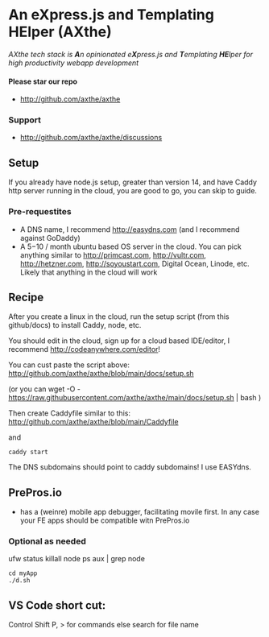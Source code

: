 
# An eXpress.js and Templating HElper (AXthe)
<i>AXthe tech stack is <b>A</b>n opinionated e<b>X</b>press.js and <b>T</b>emplating <b>HE</b>lper for high productivity webapp development</i>

#### Please star our repo
- http://github.com/axthe/axthe

### Support
- http://github.com/axthe/axthe/discussions

## Setup
If you already have node.js setup, greater than version 14, and have Caddy http server running in the cloud, you are good to go, you can skip to guide.


### Pre-requestites
- A DNS name, I recommend http://easydns.com (and I recommend against GoDaddy)
- A $5-$10 / month ubuntu based OS server in the cloud. You can pick anything similar to http://primcast.com, http://vultr.com, http://hetzner.com, http://soyoustart.com, Digital Ocean, Linode, etc. Likely that anything in the cloud will work



## Recipe
After you create a linux in the cloud, run the setup script (from this github/docs) to install Caddy, node, etc. 

You should edit in the cloud, sign up for a cloud based IDE/editor,  I recommend http://codeanywhere.com/editor!

You can cust paste the script above: http://github.com/axthe/axthe/blob/main/docs/setup.sh 

(or you can wget -O - https://raw.githubusercontent.com/axthe/axthe/main/docs/setup.sh | bash )

Then create Caddyfile similar to this:
http://github.com/axthe/axthe/blob/main/Caddyfile

and
```
caddy start
```
The DNS subdomains should point to caddy subdomains! I use EASYdns.

## PrePros.io
- has a (weinre) mobile app debugger, facilitating movile first. In any case your FE apps should be compatible witn PrePros.io


### Optional as needed
ufw status
killall node
ps aux | grep node
```
cd myApp
./d.sh
```

## VS Code short cut:
Control Shift P, > for commands else search for file name

